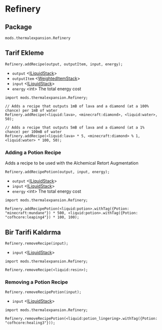 # Refinery

## Package
`mods.thermalexpansion.Refinery`

## Tarif Ekleme

`Refinery.addRecipe(output, outputItem, input, energy);`

- `output` <[ILiquidStack](/Vanilla/Liquids/ILiquidStack)>
- `outputItem` <[WeightedItemStack](/Vanilla/Items/WeightedItemStack)>
- `input` <[ILiquidStack](/Vanilla/Liquids/ILiquidStack)>
- `energy`  &lt;int> The total energy cost

```zenscript
import mods.thermalexpansion.Refinery;

// Adds a recipe that outputs 1mB of lava and a diamond (at a 100% chance) per 1mB of water
Refinery.addRecipe(<liquid:lava>, <minecraft:diamond>, <liquid:water>, 50);

// Adds a recipe that outputs 5mB of lava and a diamond (at a 1% chance) per 100mB of water
Refinery.addRecipe(<liquid:lava> * 5, <minecraft:diamond> % 1, <liquid:water> * 100, 50);
```

### Adding a Potion Recipe

Adds a recipe to be used with the Alchemical Retort Augmentation

`Refinery.addRecipePotion(output, input, energy);`

- `output` <[ILiquidStack](/Vanilla/Liquids/ILiquidStack)>
- `input` <[ILiquidStack](/Vanilla/Liquids/ILiquidStack)>
- `energy`  &lt;int> The total energy cost

```zenscript
import mods.thermalexpansion.Refinery;

Refinery.addRecipePotion(<liquid:potion>.withTag({Potion: "minecraft:mundane"}) * 500, <liquid:potion>.withTag({Potion: "cofhcore:leaping4"}) * 100, 100);
```

## Bir Tarifi Kaldırma

`Refinery.removeRecipe(input);`

- `input` <[ILiquidStack](/Vanilla/Liquids/ILiquidStack)>

```zenscript
import mods.thermalexpansion.Refinery;

Refinery.removeRecipe(<liquid:resin>);
```

### Removing a Potion Recipe

`Refinery.removeRecipePotion(input);`

- `input` <[ILiquidStack](/Vanilla/Liquids/ILiquidStack)>

```zenscript
import mods.thermalexpansion.Refinery;

Refinery.removeRecipePotion(<liquid:potion_lingering>.withTag({Potion: "cofhcore:healing3"}));
```
